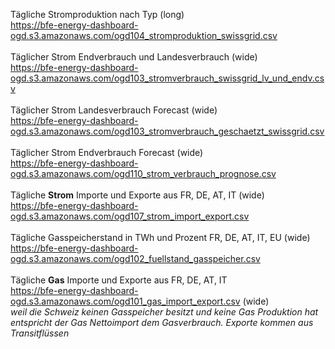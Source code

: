 Tägliche Stromproduktion nach Typ (long) <br>
https://bfe-energy-dashboard-ogd.s3.amazonaws.com/ogd104_stromproduktion_swissgrid.csv
<br><br>
Täglicher Strom Endverbrauch und Landesverbrauch (wide) <br>
https://bfe-energy-dashboard-ogd.s3.amazonaws.com/ogd103_stromverbrauch_swissgrid_lv_und_endv.csv
<br><br>
Täglicher Strom Landesverbrauch Forecast (wide) <br>
https://bfe-energy-dashboard-ogd.s3.amazonaws.com/ogd103_stromverbrauch_geschaetzt_swissgrid.csv
<br><br>
Täglicher Strom Endverbrauch Forecast (wide) <br>
https://bfe-energy-dashboard-ogd.s3.amazonaws.com/ogd110_strom_verbrauch_prognose.csv
<br><br>
Tägliche **Strom** Importe und Exporte aus FR, DE, AT, IT (wide) <br>
https://bfe-energy-dashboard-ogd.s3.amazonaws.com/ogd107_strom_import_export.csv
<br><br>
Tägliche Gasspeicherstand in TWh und Prozent FR, DE, AT, IT, EU (wide) <br>
https://bfe-energy-dashboard-ogd.s3.amazonaws.com/ogd102_fuellstand_gasspeicher.csv
<br><br>
Tägliche **Gas** Importe und Exporte aus FR, DE, AT, IT <br>
https://bfe-energy-dashboard-ogd.s3.amazonaws.com/ogd101_gas_import_export.csv (wide) <br> 
*weil die Schweiz keinen Gasspeicher besitzt und keine Gas Produktion hat entspricht der Gas Nettoimport dem Gasverbrauch. Exporte kommen aus Transitflüssen*
